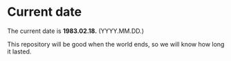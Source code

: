# Current date

The current date is **1983.02.18.** (YYYY.MM.DD.)

This repository will be good when the world ends, so we will know how long it lasted.